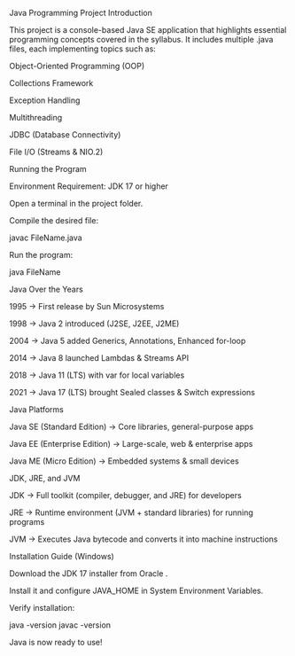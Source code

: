 Java Programming Project
Introduction

This project is a console-based Java SE application that highlights essential programming concepts covered in the syllabus.
It includes multiple .java files, each implementing topics such as:

Object-Oriented Programming (OOP)

Collections Framework

Exception Handling

Multithreading

JDBC (Database Connectivity)

File I/O (Streams & NIO.2)

 Running the Program

Environment Requirement: JDK 17 or higher

Open a terminal in the project folder.

Compile the desired file:

javac FileName.java


Run the program:

java FileName

Java Over the Years

1995 → First release by Sun Microsystems

1998 → Java 2 introduced (J2SE, J2EE, J2ME)

2004 → Java 5 added Generics, Annotations, Enhanced for-loop

2014 → Java 8 launched Lambdas & Streams API

2018 → Java 11 (LTS) with var for local variables

2021 → Java 17 (LTS) brought Sealed classes & Switch expressions

 Java Platforms

Java SE (Standard Edition) → Core libraries, general-purpose apps

Java EE (Enterprise Edition) → Large-scale, web & enterprise apps

Java ME (Micro Edition) → Embedded systems & small devices

 JDK, JRE, and JVM

JDK → Full toolkit (compiler, debugger, and JRE) for developers

JRE → Runtime environment (JVM + standard libraries) for running programs

JVM → Executes Java bytecode and converts it into machine instructions

 Installation Guide (Windows)

Download the JDK 17 installer from Oracle
.

Install it and configure JAVA_HOME in System Environment Variables.

Verify installation:

java -version
javac -version

Java is now ready to use!
